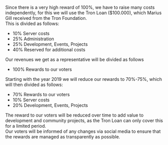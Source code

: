 Since there is a very high reward of 100%, we have to raise many costs independently, for this we will use the Tron Loan ($100.000), which Marius Gill received from the Tron Foundation.  
This is divided as follows:
  + 10% Server costs  
  + 25% Administration  
  + 25% Development, Events, Projects  
  + 40% Reserved for additional costs  

Our revenues we get as a representative will be divided as follows
  + 100% Rewards to our voters
  
Starting with the year 2019 we will reduce our rewards to 70%-75%, which will then divided as follows:
  + 70% Rewards to our voters  
  + 10% Server costs  
  + 20% Development, Events, Projects  

The reward to our voters will be reduced over time to add value to development and community projects, as the Tron Loan can only cover this for a limited period.  
Our voters will be informed of any changes via social media to ensure that the rewards are managed as transparently as possible.
